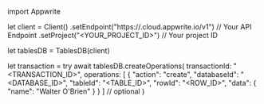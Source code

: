 import Appwrite

let client = Client()
    .setEndpoint("https://<REGION>.cloud.appwrite.io/v1") // Your API Endpoint
    .setProject("<YOUR_PROJECT_ID>") // Your project ID

let tablesDB = TablesDB(client)

let transaction = try await tablesDB.createOperations(
    transactionId: "<TRANSACTION_ID>",
    operations: [
	    {
	        "action": "create",
	        "databaseId": "<DATABASE_ID>",
	        "tableId": "<TABLE_ID>",
	        "rowId": "<ROW_ID>",
	        "data": {
	            "name": "Walter O'Brien"
	        }
	    }
	] // optional
)

